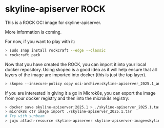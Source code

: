 # skyline-apiserver ROCK

This is a ROCK OCI image for skyline-apiserver.

More information is coming.

For now, if you want to play with it:

```bash
> sudo snap install rockcraft --edge --classic
> rockcraft pack
```

Now that you have created the ROCK, you can import it into
your local docker repository. Using skopeo is a good idea as
it will help ensure that all layers of the image are imported
into docker (this is just the top layer).

```bash
> skopeo --insecure-policy copy oci-archive:skyline-apiserver_2025.1_amd64.rock docker-daemon:skyline-apiserver:2025.1
```

If you are interested in giving it a go in Microk8s, you can
export the image from your docker registry and then into the
microk8s registry:

```bash
> docker save skyline-apiserver:2025.1 > ./skyline-apiserver_2025.1.tar
> microk8s ctr image import ./skyline-apiserver_2025.1.tar
# Try with sunbeam
> juju attach-resource skyline-apiserver skyline-apiserver-image=skyline-apiserver:2025.1
```
